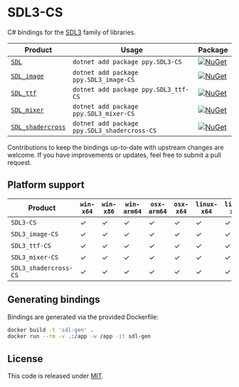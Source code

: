 # SDL3-CS

C# bindings for the [SDL3](https://github.com/libsdl-org/SDL) family of libraries.

| Product                                                                      | Usage                                        | Package                                                                                                                                |
|------------------------------------------------------------------------------|----------------------------------------------|----------------------------------------------------------------------------------------------------------------------------------------|
| [`SDL`](https://github.com/libsdl-org/SDL/tree/main)                         | `dotnet add package ppy.SDL3-CS`             | [![NuGet](https://img.shields.io/nuget/v/ppy.SDL3-CS?label=nuget)](https://www.nuget.org/packages/ppy.SDL3-CS)                         |     
| [`SDL_image`](https://github.com/libsdl-org/SDL_image/tree/main)             | `dotnet add package ppy.SDL3_image-CS`       | [![NuGet](https://img.shields.io/nuget/v/ppy.SDL3_image-CS?label=nuget)](https://www.nuget.org/packages/ppy.SDL3_image-CS)             | 
| [`SDL_ttf`](https://github.com/libsdl-org/SDL_ttf/tree/main)                 | `dotnet add package ppy.SDL3_ttf-CS`         | [![NuGet](https://img.shields.io/nuget/v/ppy.SDL3_ttf-CS?label=nuget)](https://www.nuget.org/packages/ppy.SDL3_ttf-CS)                 |
| [`SDL_mixer`](https://github.com/libsdl-org/SDL_mixer/tree/main)             | `dotnet add package ppy.SDL3_mixer-CS`       | [![NuGet](https://img.shields.io/nuget/v/ppy.SDL3_mixer-CS?label=nuget)](https://www.nuget.org/packages/ppy.SDL3_mixer-CS)             |
| [`SDL_shadercross`](https://github.com/libsdl-org/SDL_shadercross/tree/main) | `dotnet add package ppy.SDL3_shadercross-CS` | [![NuGet](https://img.shields.io/nuget/v/ppy.SDL3_shadercross-CS?label=nuget)](https://www.nuget.org/packages/ppy.SDL3_shadercross-CS) |

Contributions to keep the bindings up-to-date with upstream changes are welcome. If you have improvements or updates, feel free to submit a pull request.

## Platform support

| Product         | `win-x64` | `win-x86` | `win-arm64` | `osx-arm64` | `osx-x64` | `linux-x64` | `linux-x86` | `linux-arm64` | `linux-arm` | `ios`   | `android` |
|-----------------|-----------|-----------|-------------|-------------|-----------|-------------|-------------|---------------|-------------|---------|-----------|
| `SDL3-CS`       | &check;   | &check;   | &check;     | &check;     | &check;   | &check;     | &check;     | &check;       | &check;     | &check; | &check;   |
| `SDL3_image-CS` | &check;   | &check;   | &check;     | &check;     | &check;   | &check;     | &check;     | &check;       | &check;     | &check; | &check;   |
| `SDL3_ttf-CS`   | &check;   | &check;   | &check;     | &check;     | &check;   | &check;     | &check;     | &check;       | &check;     | &check; | &check;   |
| `SDL3_mixer-CS` | &check;   | &check;   | &check;     | &check;     | &check;   | &check;     | &check;     | &check;       | &check;     | &check; | &check;   |
| `SDL3_shadercross-CS` | &check;   | &check;   | &check;     | &check;     | &check;   | &check;     | &check;     | &check;       | &check;     |         |           |

## Generating bindings

Bindings are generated via the provided Dockerfile:

```sh
docker build -t 'sdl-gen' .
docker run --rm -v .:/app -w /app -it sdl-gen
```

## License

This code is released under [MIT](LICENCE).
